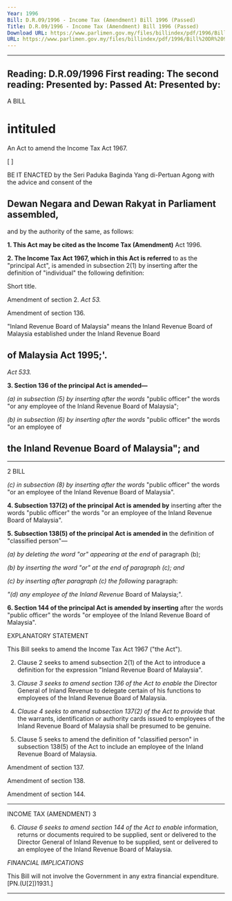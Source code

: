 ```yaml
---
Year: 1996
Bill: D.R.09/1996 - Income Tax (Amendment) Bill 1996 (Passed)
Title: D.R.09/1996 - Income Tax (Amendment) Bill 1996 (Passed)
Download URL: https://www.parlimen.gov.my/files/billindex/pdf/1996/Bill%20DR%209.pdf
URL: https://www.parlimen.gov.my/files/billindex/pdf/1996/Bill%20DR%209.pdf
---
```

---
Reading:
D.R.09/1996
First reading:
The second reading:
Presented by:
Passed At:
Presented by:
---

A BILL

# intituled

An Act to amend the Income Tax Act 1967.

[ ]

BE IT ENACTED by the Seri Paduka Baginda Yang
di-Pertuan Agong with the advice and consent of the
## Dewan Negara and Dewan Rakyat in Parliament assembled,
and by the authority of the same, as follows:

**1. This Act may be cited as the Income Tax (Amendment)**
Act 1996.

**2. The Income Tax Act 1967, which in this Act is referred**
to as the "principal Act", is amended in subsection 2(1)
by inserting after the definition of "individual" the following
definition:


Short title.

Amendment
of section 2.
_Act 53._

Amendment
of section
136.


"Inland Revenue Board of Malaysia" means
the Inland Revenue Board of Malaysia
established under the Inland Revenue Board
## of Malaysia Act 1995;'.


_Act 533._


**3. Section 136 of the principal Act is amended—**

_(a) in subsection (5) by inserting after the words_
"public officer" the words "or any employee of
the Inland Revenue Board of Malaysia";

_(b) in subsection (6) by inserting after the words_
"public officer" the words "or an employee of
## the Inland Revenue Board of Malaysia"; and


-----

2 BILL

_(c) in subsection (8) by inserting after the words_
"public officer" the words "or an employee of
the Inland Revenue Board of Malaysia".

**4. Subsection 137(2) of the principal Act is amended by**
inserting after the words "public officer" the words "or
an employee of the Inland Revenue Board of Malaysia".

**5. Subsection 138(5) of the principal Act is amended in**
the definition of "classified person"—

_(a) by deleting the word "or" appearing at the end_
of paragraph (b);

_(b) by inserting the word "or" at the end of paragraph_
_(c); and_

_(c) by inserting after paragraph (c) the following_
paragraph:

_"(d) any employee of the Inland Revenue_
Board of Malaysia;".

**6. Section 144 of the principal Act is amended by inserting**
after the words "public officer" the words "or employee
of the Inland Revenue Board of Malaysia".

EXPLANATORY STATEMENT

This Bill seeks to amend the Income Tax Act 1967 ("the Act").

2. Clause 2 seeks to amend subsection 2(1) of the Act to introduce
a definition for the expression "Inland Revenue Board of Malaysia".

3. _Clause 3 seeks to amend section 136 of the Act to enable the_
Director General of Inland Revenue to delegate certain of his functions
to employees of the Inland Revenue Board of Malaysia.

4. _Clause 4 seeks to amend subsection 137(2) of the Act to provide_
that the warrants, identification or authority cards issued to employees
of the Inland Revenue Board of Malaysia shall be presumed to be
genuine.

5. Clause 5 seeks to amend the definition of "classified person"
in subsection 138(5) of the Act to include an employee of the Inland
Revenue Board of Malaysia.


Amendment
of section
137.

Amendment
of section
138.

Amendment
of section
144.


-----

INCOME TAX (AMENDMENT) 3

6. _Clause 6 seeks to amend section 144 of the Act to enable_
information, returns or documents required to be supplied, sent or
delivered to the Director General of Inland Revenue to be supplied,
sent or delivered to an employee of the Inland Revenue Board of
Malaysia.

_FINANCIAL_ _IMPLICATIONS_

This Bill will not involve the Government in any extra financial
expenditure. [PN.(U[2])1931.]


-----


